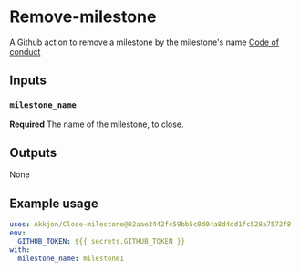 # Remove-milestone
A Github action to remove a milestone by the milestone's name
[Code of conduct](CODE_OF_CONDUCT.md)

## Inputs
### `milestone_name`
**Required** The name of the milestone, to close.


## Outputs
None

## Example usage
```yaml
uses: Akkjon/Close-milestone@02aae3442fc59bb5c0d04a8d4dd1fc528a7572f8
env:
  GITHUB_TOKEN: ${{ secrets.GITHUB_TOKEN }}
with:
  milestone_name: milestone1
```
